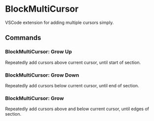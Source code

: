 # BlockMultiCursor
VSCode extension for adding multiple cursors simply.

## Commands

### BlockMultiCursor: Grow Up
Repeatedly add cursors above current cursor, until start of section.

### BlockMultiCursor: Grow Down
Repeatedly add cursors below current cursor, until end of section.

### BlockMultiCursor: Grow
Repeatedly add cursors above and below current cursor, until edges of section.
